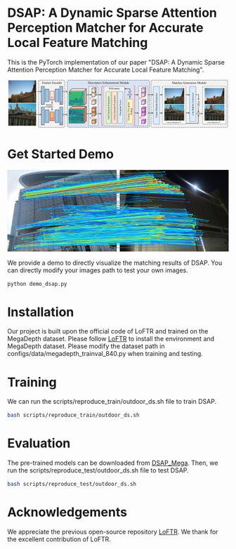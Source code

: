 # DSAP: A Dynamic Sparse Attention Perception Matcher for Accurate Local Feature Matching
This is the PyTorch implementation of our paper "DSAP: A Dynamic Sparse Attention Perception Matcher for Accurate Local Feature Matching".

![overall](https://github.com/mooncake199809/DSAP/blob/main/assets/overall.png)


# Get Started Demo
![demo_img](https://github.com/mooncake199809/DSAP/blob/main/demo/img_res.jpg)

We provide a demo to directly visualize the matching results of DSAP.
You can directly modify your images path to test your own images.
```bash
python demo_dsap.py
```

# Installation
Our project is built upon the official code of LoFTR and trained on the MegaDepth dataset.
Please follow [LoFTR](https://github.com/zju3dv/LoFTR) to install the environment and MegaDepth dataset.
Please modify the dataset path in configs/data/megadepth_trainval_840.py when training and testing.

# Training
We can run the scripts/reproduce_train/outdoor_ds.sh file to train DSAP.
```bash
bash scripts/reproduce_train/outdoor_ds.sh
```

# Evaluation
The pre-trained models can be downloaded from [DSAP_Mega](https://1drv.ms/u/s!AsLK4P4ia2R9biMdEyi_uQ-0No0?e=kLSPnh).
Then, we run the scripts/reproduce_test/outdoor_ds.sh file to test DSAP.
```bash
bash scripts/reproduce_test/outdoor_ds.sh
```

# Acknowledgements
We appreciate the previous open-source repository [LoFTR](https://github.com/zju3dv/LoFTR).
We thank for the excellent contribution of LoFTR.

